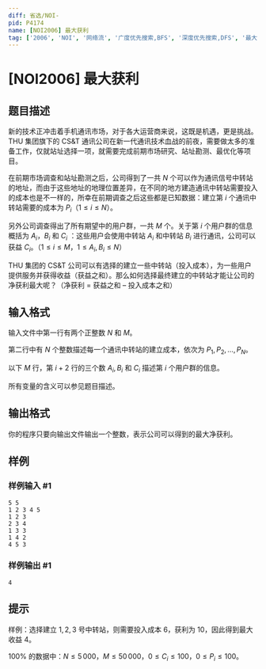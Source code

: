 ```yaml
---
diff: 省选/NOI-
pid: P4174
name: [NOI2006] 最大获利
tag: ['2006', 'NOI', '网络流', '广度优先搜索,BFS', '深度优先搜索,DFS', '最大流']
---
```

# [NOI2006] 最大获利
## 题目描述

新的技术正冲击着手机通讯市场，对于各大运营商来说，这既是机遇，更是挑战。THU 集团旗下的 CS&T 通讯公司在新一代通讯技术血战的前夜，需要做太多的准备工作，仅就站址选择一项，就需要完成前期市场研究、站址勘测、最优化等项目。

在前期市场调查和站址勘测之后，公司得到了一共 $N$ 个可以作为通讯信号中转站的地址，而由于这些地址的地理位置差异，在不同的地方建造通讯中转站需要投入的成本也是不一样的，所幸在前期调查之后这些都是已知数据：建立第 $i$ 个通讯中转站需要的成本为 $P_i$（$1 \leq i \leq N$）。

另外公司调查得出了所有期望中的用户群，一共 $M$ 个。关于第 $i$ 个用户群的信息概括为 $A_i$，$B_i$ 和 $C_i$ ：这些用户会使用中转站 $A_i$ 和中转站 $B_i$ 进行通讯，公司可以获益 $C_i$。（$1 \leq i \leq M$，$1 \leq A_i, B_i \leq N$）

THU 集团的 CS&T 公司可以有选择的建立一些中转站（投入成本），为一些用户提供服务并获得收益（获益之和）。那么如何选择最终建立的中转站才能让公司的净获利最大呢？（净获利 = 获益之和 – 投入成本之和）

## 输入格式

输入文件中第一行有两个正整数 $N$ 和 $M$。

第二行中有 $N$ 个整数描述每一个通讯中转站的建立成本，依次为 $P_1 , P_2 , …,P_N$。

以下 $M$ 行，第 $i + 2$ 行的三个数 $A_i , B_i$ 和 $C_i$ 描述第 $i$ 个用户群的信息。

所有变量的含义可以参见题目描述。

## 输出格式

你的程序只要向输出文件输出一个整数，表示公司可以得到的最大净获利。

## 样例

### 样例输入 #1
```
5 5
1 2 3 4 5
1 2 3
2 3 4
1 3 3
1 4 2
4 5 3
```
### 样例输出 #1
```
4
```
## 提示

样例：选择建立 $1,2,3$ 号中转站，则需要投入成本 $6$，获利为 $10$，因此得到最大收益 $4$。

$100\%$ 的数据中：$N \leq 5\,000$，$M \leq50\,000$，$0 \leq C_i \leq 100$，$0 \leq P_i  \leq 100$。

